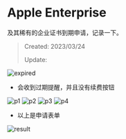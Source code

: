 # Apple Enterprise
及其稀有的企业证书到期申请，记录一下。
> Created: 2023/03/24
>
> Update: 



![expired](https://raw.githubusercontent.com/darkThanBlack/darkThanBlack.github.io/pictures/docs/assets/pictures/apple_enterprise_expired.png)



* 会收到过期提醒，并且没有续费按钮





![p1](https://raw.githubusercontent.com/darkThanBlack/darkThanBlack.github.io/pictures/docs/assets/pictures/enterprise_p1.png)
![p2](https://raw.githubusercontent.com/darkThanBlack/darkThanBlack.github.io/pictures/docs/assets/pictures/enterprise_p2.png)
![p3](https://raw.githubusercontent.com/darkThanBlack/darkThanBlack.github.io/pictures/docs/assets/pictures/enterprise_p3.png)
![p4](https://raw.githubusercontent.com/darkThanBlack/darkThanBlack.github.io/pictures/docs/assets/pictures/enterprise_p4.png)

* 以上是申请表单



![result](https://raw.githubusercontent.com/darkThanBlack/darkThanBlack.github.io/pictures/docs/assets/pictures/enterprise_submit_result.jpg)

